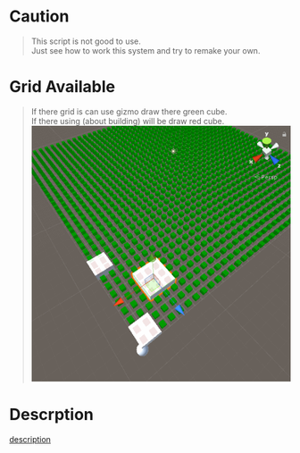 # Caution
>This script is not good to use.<br>
>Just see how to work this system and try to remake your own.

# Grid Available
>If there grid is can use gizmo draw there green cube.<br>
>If there using (about building) will be draw red cube.<br>
![image](./image.gif)

# Descrption
[description](./DESCRIPTION.md)